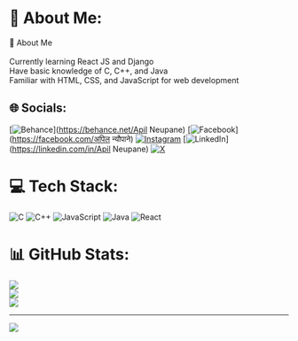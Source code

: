 # 💫 About Me:
🌟 About Me<br><br>Currently learning React JS and Django<br>Have basic knowledge of C, C++, and Java<br>Familiar with HTML, CSS, and JavaScript for web development


## 🌐 Socials:
[![Behance](https://img.shields.io/badge/Behance-1769ff?logo=behance&logoColor=white)](https://behance.net/Apil Neupane) [![Facebook](https://img.shields.io/badge/Facebook-%231877F2.svg?logo=Facebook&logoColor=white)](https://facebook.com/अपिल न्यौपाने) [![Instagram](https://img.shields.io/badge/Instagram-%23E4405F.svg?logo=Instagram&logoColor=white)](https://instagram.com/apil_neu) [![LinkedIn](https://img.shields.io/badge/LinkedIn-%230077B5.svg?logo=linkedin&logoColor=white)](https://linkedin.com/in/Apil Neupane) [![X](https://img.shields.io/badge/X-black.svg?logo=X&logoColor=white)](https://x.com/@ApilNeupane7) 

# 💻 Tech Stack:
![C](https://img.shields.io/badge/c-%2300599C.svg?style=for-the-badge&logo=c&logoColor=white) ![C++](https://img.shields.io/badge/c++-%2300599C.svg?style=for-the-badge&logo=c%2B%2B&logoColor=white) ![JavaScript](https://img.shields.io/badge/javascript-%23323330.svg?style=for-the-badge&logo=javascript&logoColor=%23F7DF1E) ![Java](https://img.shields.io/badge/java-%23ED8B00.svg?style=for-the-badge&logo=openjdk&logoColor=white) ![React](https://img.shields.io/badge/react-%2320232a.svg?style=for-the-badge&logo=react&logoColor=%2361DAFB)
# 📊 GitHub Stats:
![](https://github-readme-stats.vercel.app/api?username=apil-dotcom&theme=dark&hide_border=false&include_all_commits=false&count_private=false)<br/>
![](https://github-readme-streak-stats.herokuapp.com/?user=apil-dotcom&theme=dark&hide_border=false)<br/>
![](https://github-readme-stats.vercel.app/api/top-langs/?username=apil-dotcom&theme=dark&hide_border=false&include_all_commits=false&count_private=false&layout=compact)

---
[![](https://visitcount.itsvg.in/api?id=apil-dotcom&icon=0&color=0)](https://visitcount.itsvg.in)

<!-- Proudly created with GPRM ( https://gprm.itsvg.in ) -->
